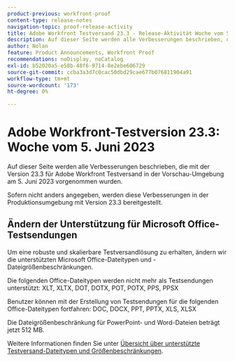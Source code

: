 ```yaml
---
product-previous: workfront-proof
content-type: release-notes
navigation-topic: proof-release-activity
title: Adobe Workfront Testversand 23.3 - Release-Aktivität Woche vom 5. Juni 2023
description: Auf dieser Seite werden alle Verbesserungen beschrieben, die mit Version 23.3 für Adobe Workfront Testversand in der Vorschau-Umgebung vorgenommen wurden. Diese Verbesserungen werden in der Produktionsumgebung ab der Woche vom 5. Juni 2023 verfügbar sein.
author: Nolan
feature: Product Announcements, Workfront Proof
recommendations: noDisplay, noCatalog
exl-id: b52020a5-e58b-48f6-9714-8e2ebe606729
source-git-commit: ccba3a3d7c0cac50dbd29cae677b076811904a91
workflow-type: tm+mt
source-wordcount: '173'
ht-degree: 0%

---
```


# Adobe Workfront-Testversion 23.3: Woche vom 5. Juni 2023

Auf dieser Seite werden alle Verbesserungen beschrieben, die mit der Version 23.3 für Adobe Workfront Testversand in der Vorschau-Umgebung am 5. Juni 2023 vorgenommen wurden.

Sofern nicht anders angegeben, werden diese Verbesserungen in der Produktionsumgebung mit Version 23.3 bereitgestellt.

## Ändern der Unterstützung für Microsoft Office-Testsendungen

Um eine robuste und skalierbare Testversandlösung zu erhalten, ändern wir die unterstützten Microsoft Office-Dateitypen und -Dateigrößenbeschränkungen.

Die folgenden Office-Dateitypen werden nicht mehr als Testsendungen unterstützt:
XLT, XLTX, DOT, DOTX, POT, POTX, PPS, PPSX

Benutzer können mit der Erstellung von Testsendungen für die folgenden Office-Dateitypen fortfahren:
DOC, DOCX, PPT, PPTX, XLS, XLSX

Die Dateigrößenbeschränkung für PowerPoint- und Word-Dateien beträgt jetzt 512 MB.

Weitere Informationen finden Sie unter [Übersicht über unterstützte Testversand-Dateitypen und Größenbeschränkungen](/help/quicksilver/review-and-approve-work/proofing/proofing-overview/supported-proofing-file-types.md).
